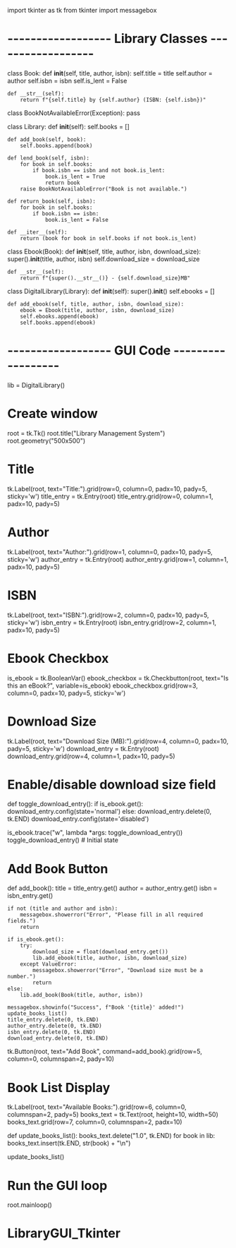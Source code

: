 import tkinter as tk
from tkinter import messagebox

# ------------------ Library Classes ------------------

class Book:
    def __init__(self, title, author, isbn):
        self.title = title
        self.author = author
        self.isbn = isbn
        self.is_lent = False

    def __str__(self):
        return f"{self.title} by {self.author} (ISBN: {self.isbn})"

class BookNotAvailableError(Exception):
    pass

class Library:
    def __init__(self):
        self.books = []

    def add_book(self, book):
        self.books.append(book)

    def lend_book(self, isbn):
        for book in self.books:
            if book.isbn == isbn and not book.is_lent:
                book.is_lent = True
                return book
        raise BookNotAvailableError("Book is not available.")

    def return_book(self, isbn):
        for book in self.books:
            if book.isbn == isbn:
                book.is_lent = False

    def __iter__(self):
        return (book for book in self.books if not book.is_lent)

class Ebook(Book):
    def __init__(self, title, author, isbn, download_size):
        super().__init__(title, author, isbn)
        self.download_size = download_size

    def __str__(self):
        return f"{super().__str__()} - {self.download_size}MB"

class DigitalLibrary(Library):
    def __init__(self):
        super().__init__()
        self.ebooks = []

    def add_ebook(self, title, author, isbn, download_size):
        ebook = Ebook(title, author, isbn, download_size)
        self.ebooks.append(ebook)
        self.books.append(ebook)

# ------------------ GUI Code ------------------

lib = DigitalLibrary()

# Create window
root = tk.Tk()
root.title("Library Management System")
root.geometry("500x500")

# Title
tk.Label(root, text="Title:").grid(row=0, column=0, padx=10, pady=5, sticky='w')
title_entry = tk.Entry(root)
title_entry.grid(row=0, column=1, padx=10, pady=5)

# Author
tk.Label(root, text="Author:").grid(row=1, column=0, padx=10, pady=5, sticky='w')
author_entry = tk.Entry(root)
author_entry.grid(row=1, column=1, padx=10, pady=5)

# ISBN
tk.Label(root, text="ISBN:").grid(row=2, column=0, padx=10, pady=5, sticky='w')
isbn_entry = tk.Entry(root)
isbn_entry.grid(row=2, column=1, padx=10, pady=5)

# Ebook Checkbox
is_ebook = tk.BooleanVar()
ebook_checkbox = tk.Checkbutton(root, text="Is this an eBook?", variable=is_ebook)
ebook_checkbox.grid(row=3, column=0, padx=10, pady=5, sticky='w')

# Download Size
tk.Label(root, text="Download Size (MB):").grid(row=4, column=0, padx=10, pady=5, sticky='w')
download_entry = tk.Entry(root)
download_entry.grid(row=4, column=1, padx=10, pady=5)

# Enable/disable download size field
def toggle_download_entry():
    if is_ebook.get():
        download_entry.config(state='normal')
    else:
        download_entry.delete(0, tk.END)
        download_entry.config(state='disabled')

is_ebook.trace("w", lambda *args: toggle_download_entry())
toggle_download_entry()  # Initial state

# Add Book Button
def add_book():
    title = title_entry.get()
    author = author_entry.get()
    isbn = isbn_entry.get()

    if not (title and author and isbn):
        messagebox.showerror("Error", "Please fill in all required fields.")
        return

    if is_ebook.get():
        try:
            download_size = float(download_entry.get())
            lib.add_ebook(title, author, isbn, download_size)
        except ValueError:
            messagebox.showerror("Error", "Download size must be a number.")
            return
    else:
        lib.add_book(Book(title, author, isbn))

    messagebox.showinfo("Success", f"Book '{title}' added!")
    update_books_list()
    title_entry.delete(0, tk.END)
    author_entry.delete(0, tk.END)
    isbn_entry.delete(0, tk.END)
    download_entry.delete(0, tk.END)

tk.Button(root, text="Add Book", command=add_book).grid(row=5, column=0, columnspan=2, pady=10)

# Book List Display
tk.Label(root, text="Available Books:").grid(row=6, column=0, columnspan=2, pady=5)
books_text = tk.Text(root, height=10, width=50)
books_text.grid(row=7, column=0, columnspan=2, padx=10)

def update_books_list():
    books_text.delete("1.0", tk.END)
    for book in lib:
        books_text.insert(tk.END, str(book) + "\n")

update_books_list()

# Run the GUI loop
root.mainloop()
# LibraryGUI_Tkinter
